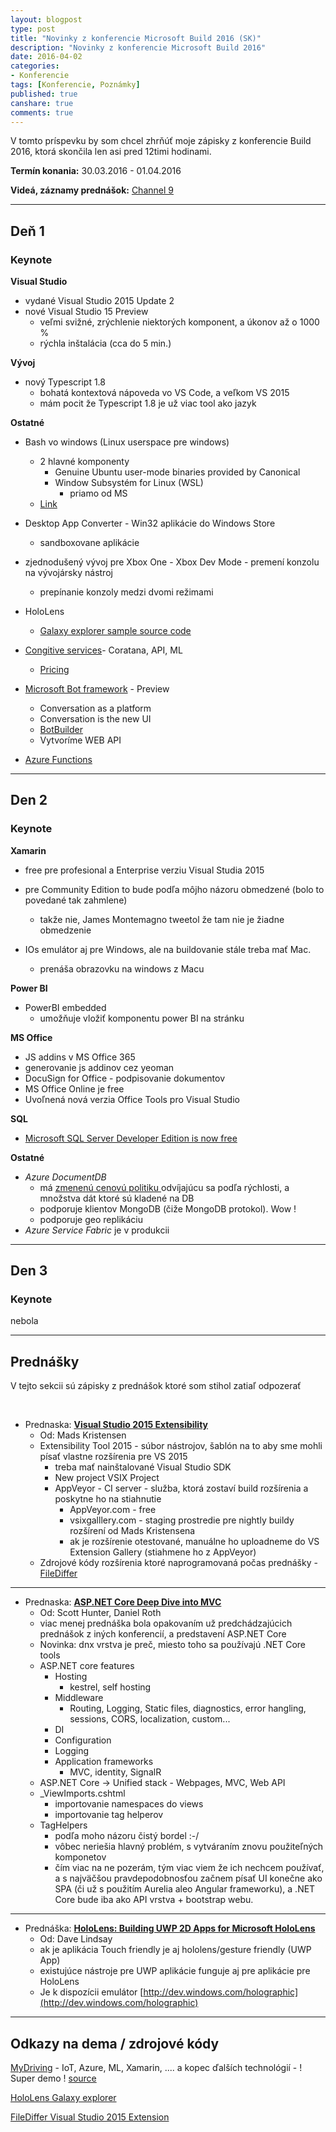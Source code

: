```yaml
---
layout: blogpost
type: post
title: "Novinky z konferencie Microsoft Build 2016 (SK)"
description: "Novinky z konferencie Microsoft Build 2016"
date: 2016-04-02
categories:
- Konferencie
tags: [Konferencie, Poznámky]
published: true
canshare: true
comments: true
---
```


V tomto príspevku by som chcel zhrňúť moje zápisky z konferencie Build 2016, ktorá skončila len asi pred 12timi hodinami.

**Termín konania:** 30.03.2016 - 01.04.2016

**Videá, záznamy prednášok:** [Channel 9](https://channel9.msdn.com/Events/Build/2016)

--- 

## Deň 1

### Keynote

**Visual Studio**

- vydané Visual Studio 2015 Update 2
- nové Visual Studio 15 Preview
    - veľmi svižné, zrýchlenie niektorých komponent, a úkonov až o 1000 %
    - rýchla inštalácia (cca do 5 min.)

**Vývoj**

- nový Typescript 1.8
    - bohatá kontextová nápoveda vo VS Code, a veľkom VS 2015
    - mám pocit že Typescript 1.8 je už viac tool ako jazyk

**Ostatné**

- Bash vo windows (Linux userspace pre windows)
    - 2 hlavné komponenty
        - Genuine Ubuntu user-mode binaries provided by Canonical
        - Window Subsystém for Linux (WSL)
            - priamo od MS
    - [Link](https://msdn.microsoft.com/commandline/wsl/about)

- Desktop App Converter - Win32 aplikácie do Windows Store
    - sandboxovane aplikácie
- zjednodušený vývoj pre Xbox One - Xbox Dev Mode - premení konzolu na vývojársky nástroj
    - prepínanie konzoly medzi dvomi režimami
- HoloLens
    - [Galaxy explorer sample source code](https://github.com/Microsoft/GalaxyExplorer)
- [Congitive services](https://www.microsoft.com/cognitive-services/)- Coratana, API, ML
    - [Pricing](https://www.microsoft.com/cognitive-services/en-us/pricing) 
- [Microsoft Bot framework](https://dev.botframework.com/) - Preview
    - Conversation as a platform
    - Conversation is the new UI
    - [BotBuilder](https://github.com/Microsoft/BotBuilder)
    - Vytvoríme WEB API
- [Azure Functions](https://azure.microsoft.com/en-us/services/functions/)

---

## Den 2

### Keynote

**Xamarin**

- free pre profesional a Enterprise verziu Visual Studia 2015
- pre Community Edition to bude podľa môjho názoru obmedzené (bolo to povedané tak zahmlene)
    - takže nie, James Montemagno tweetol že tam nie je žiadne obmedzenie

- IOs emulátor aj pre Windows, ale na buildovanie stále treba mať Mac.
    - prenáša obrazovku na windows z Macu

**Power BI**

- PowerBI embedded
     - umožňuje vložiť komponentu power BI na stránku

**MS Office**

- JS addins v MS Office 365
- generovanie js addinov cez yeoman
- DocuSign for Office - podpisovanie dokumentov
- MS Office Online je free
- Uvoľnená nová verzia Office Tools pro Visual Studio

**SQL**

- [Microsoft SQL Server Developer Edition is now free](https://blogs.technet.microsoft.com/dataplatforminsider/2016/03/31/microsoft-sql-server-developer-edition-is-now-free/?wt.mc_id=WW_CE_DM_OO_SCL_TW&Ocid=C+E%20Social%20FY16_Social_TW_SQLServer_20160331_414281610)

**Ostatné**

- *Azure DocumentDB* 
    - má [zmenenú cenovú politiku ](https://azure.microsoft.com/en-us/pricing/details/documentdb/) odvíjajúcu sa podľa rýchlosti, a množstva dát ktoré sú kladené na DB
    - podporuje klientov MongoDB (čiže MongoDB protokol). Wow !
    - podporuje geo replikáciu
- *Azure Service Fabric* je v produkcii

---

## Den 3

### Keynote

nebola


---

## Prednášky

V tejto sekcii sú zápisky z prednášok ktoré som stihol zatiaľ odpozerať

<br/>

- Prednaska: **[Visual Studio 2015 Extensibility](https://channel9.msdn.com/Events/Build/2016/B886)**
    - Od: Mads Kristensen
    - Extensibility Tool 2015 - súbor nástrojov, šablón na to aby sme mohli písať vlastne rozšírenia pre VS 2015
        - treba mať nainštalované Visual Studio SDK
        - New project VSIX Project
        - AppVeyor - CI server - služba, ktorá zostaví build rozšírenia a poskytne ho na stiahnutie
            - AppVeyor.com - free
            - vsixgalllery.com - staging prostredie pre nightly buildy rozšírení od Mads Kristensena
            - ak je rozšírenie otestované, manuálne ho uploadneme  do VS Extension Gallery (stiahmene ho z AppVeyor)
    - Zdrojové kódy rozšírenia ktoré naprogramovaná počas prednášky - [FileDiffer](https://github.com/madskristensen/FileDiffer)

---
- Prednaska: **[ASP.NET Core Deep Dive into MVC](https://channel9.msdn.com/Events/Build/2016/B812)**
    - Od: Scott Hunter, Daniel Roth
    - viac menej prednáška bola opakovaním už predchádzajúcich prednášok z iných konferencií, a predstavení ASP.NET Core
    - Novinka: dnx vrstva je preč, miesto toho sa používajú .NET Core tools
    - ASP.NET core features
        - Hosting
            - kestrel, self hosting
        - Middleware
            - Routing, Logging, Static files, diagnostics, error hangling, sessions, CORS, localization, custom...
        - DI
        - Configuration
        - Logging
        - Application frameworks
            - MVC, identity, SignalR
    - ASP.NET  Core -> Unified stack -  Webpages, MVC, Web API
    - _ViewImports.cshtml 
        - importovanie namespaces do views
        - importovanie tag helperov
    - TagHelpers
        - podľa moho názoru čistý bordel :-/
        - vôbec neriešia hlavný problém, s vytváraním znovu použiteľných komponetov
        - čím viac na ne pozerám, tým viac viem že ich nechcem používať, a s najväčšou pravdepodobnosťou začnem písať UI konečne ako SPA (či už s použitím Aurelia aleo Angular frameworku), a .NET Core bude iba ako API vrstva + bootstrap webu.

---
- Prednáška: **[HoloLens: Building UWP 2D Apps for Microsoft HoloLens](https://channel9.msdn.com/Events/Build/2016/B854)**
    - Od: Dave Lindsay
    - ak je aplikácia Touch friendly je aj hololens/gesture friendly (UWP App)
    - existujúce nástroje pre UWP aplikácie funguje aj pre aplikácie pre HoloLens
    - Je k dispozícii emulátor [http://dev.windows.com/holographic](http://dev.windows.com/holographic)

---

## Odkazy na dema / zdrojové kódy

[MyDriving](https://azure.microsoft.com/en-us/campaigns/mydriving/) - IoT, Azure, ML, Xamarin,  .... a kopec ďalších technológií - ! Super demo ! [source](https://github.com/Azure-Samples/MyDriving)

[HoloLens Galaxy explorer](https://github.com/Microsoft/GalaxyExplorer)

[FileDiffer Visual Studio 2015 Extension ](https://github.com/madskristensen/FileDiffer)
